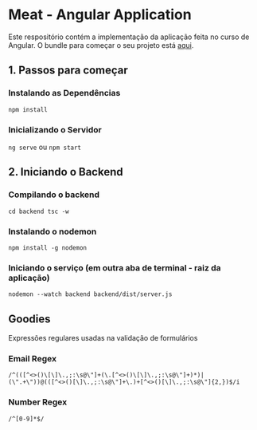 # Meat - Angular Application

Este respositório contém a implementação da aplicação feita no curso de Angular. O bundle para começar o seu projeto está [aqui].

[aqui]: https://github.com/cod3rcursos/meat-app-starter

## 1. Passos para começar

### Instalando as Dependências

`npm install`

### Inicializando o Servidor

`ng serve` ou `npm start`

## 2. Iniciando o Backend

### Compilando o backend

`cd backend
 tsc -w
`

### Instalando o nodemon

`npm install -g nodemon`

### Iniciando o serviço (em outra aba de terminal - raiz da aplicação)

`nodemon --watch backend backend/dist/server.js` 

## Goodies

Expressões regulares usadas na validação de formulários

### Email Regex

`/^(([^<>()\[\]\.,;:\s@\"]+(\.[^<>()\[\]\.,;:\s@\"]+)*)|(\".+\"))@(([^<>()[\]\.,;:\s@\"]+\.)+[^<>()[\]\.,;:\s@\"]{2,})$/i`

### Number Regex

`/^[0-9]*$/`
